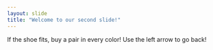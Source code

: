 ```yaml
---
layout: slide
title: "Welcome to our second slide!"
---
```

If the shoe fits, buy a pair in every color!
Use the left arrow to go back!
